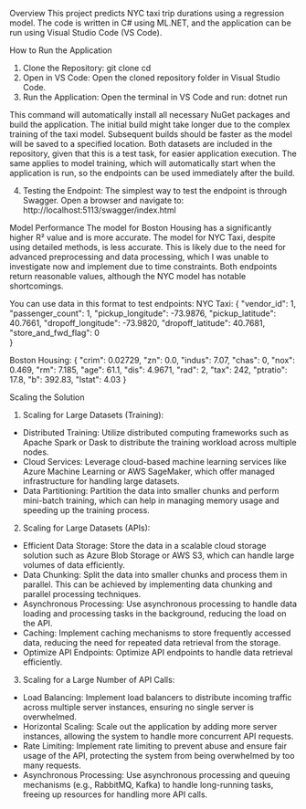 Overview
This project predicts NYC taxi trip durations using a regression model. The code is written in C# using ML.NET, and the application can be run using Visual Studio Code (VS Code).

How to Run the Application
1. Clone the Repository:
git clone <repository-url>
cd <repository-folder>
2. Open in VS Code:
Open the cloned repository folder in Visual Studio Code.
3. Run the Application:
Open the terminal in VS Code and run:
dotnet run

This command will automatically install all necessary NuGet packages and build the application. The initial build might take longer due to the complex training of the taxi model. Subsequent builds should be faster as the model will be saved to a specified location.
Both datasets are included in the repository, given that this is a test task, for easier application execution. The same applies to model training, which will automatically start when the application is run, so the endpoints can be used immediately after the build.

4. Testing the Endpoint:
The simplest way to test the endpoint is through Swagger. Open a browser and navigate to:
http://localhost:5113/swagger/index.html

Model Performance
The model for Boston Housing has a significantly higher R² value and is more accurate.
The model for NYC Taxi, despite using detailed methods, is less accurate. This is likely due to the need for advanced preprocessing and data processing, which I was unable to investigate now and implement due to time constraints.
Both endpoints return reasonable values, although the NYC model has notable shortcomings.

You can use data in this format to test endpoints:
NYC Taxi:
{
        "vendor_id": 1,
        "passenger_count": 1,
        "pickup_longitude": -73.9876,
        "pickup_latitude": 40.7661,
        "dropoff_longitude": -73.9820,
        "dropoff_latitude": 40.7681,
        "store_and_fwd_flag": 0    
}

Boston Housing:
{
    "crim": 0.02729,
    "zn": 0.0,
    "indus": 7.07,
    "chas": 0,
    "nox": 0.469,
    "rm": 7.185,
    "age": 61.1,
    "dis": 4.9671,
    "rad": 2,
    "tax": 242,
    "ptratio": 17.8,
    "b": 392.83,
    "lstat": 4.03
}

Scaling the Solution

1. Scaling for Large Datasets (Training):

- Distributed Training: Utilize distributed computing frameworks such as Apache Spark or Dask to distribute the training workload across multiple nodes.
- Cloud Services: Leverage cloud-based machine learning services like Azure Machine Learning or AWS SageMaker, which offer managed infrastructure for handling large datasets.
- Data Partitioning: Partition the data into smaller chunks and perform mini-batch training, which can help in managing memory usage and speeding up the training process.

2. Scaling for Large Datasets (APIs):

- Efficient Data Storage: Store the data in a scalable cloud storage solution such as Azure Blob Storage or AWS S3, which can handle large volumes of data efficiently.
- Data Chunking: Split the data into smaller chunks and process them in parallel. This can be achieved by implementing data chunking and parallel processing techniques.
- Asynchronous Processing: Use asynchronous processing to handle data loading and processing tasks in the background, reducing the load on the API.
- Caching: Implement caching mechanisms to store frequently accessed data, reducing the need for repeated data retrieval from the storage.
- Optimize API Endpoints: Optimize API endpoints to handle data retrieval efficiently.

3. Scaling for a Large Number of API Calls:

- Load Balancing: Implement load balancers to distribute incoming traffic across multiple server instances, ensuring no single server is overwhelmed.
- Horizontal Scaling: Scale out the application by adding more server instances, allowing the system to handle more concurrent API requests.
- Rate Limiting: Implement rate limiting to prevent abuse and ensure fair usage of the API, protecting the system from being overwhelmed by too many requests.
- Asynchronous Processing: Use asynchronous processing and queuing mechanisms (e.g., RabbitMQ, Kafka) to handle long-running tasks, freeing up resources for handling more API calls.